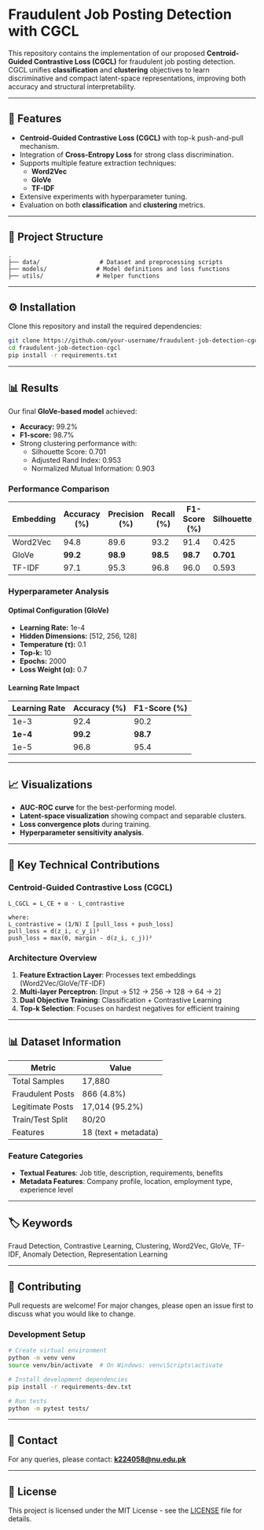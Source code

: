 # Fraudulent Job Posting Detection with CGCL

This repository contains the implementation of our proposed **Centroid-Guided Contrastive Loss (CGCL)** for fraudulent job posting detection.  
CGCL unifies **classification** and **clustering** objectives to learn discriminative and compact latent-space representations, improving both accuracy and structural interpretability.

---

## 🚀 Features
- **Centroid-Guided Contrastive Loss (CGCL)** with top-k push-and-pull mechanism.
- Integration of **Cross-Entropy Loss** for strong class discrimination.
- Supports multiple feature extraction techniques:
  - **Word2Vec**
  - **GloVe**
  - **TF-IDF**
- Extensive experiments with hyperparameter tuning.
- Evaluation on both **classification** and **clustering** metrics.

---

## 📂 Project Structure

```
.
├── data/                 # Dataset and preprocessing scripts
├── models/              # Model definitions and loss functions
├── utils/               # Helper functions
```

---

## ⚙️ Installation
Clone this repository and install the required dependencies:

```bash
git clone https://github.com/your-username/fraudulent-job-detection-cgcl.git
cd fraudulent-job-detection-cgcl
pip install -r requirements.txt
```

---

## 📊 Results
Our final **GloVe-based model** achieved:
* **Accuracy:** 99.2%
* **F1-score:** 98.7%
* Strong clustering performance with:
   * Silhouette Score: 0.701
   * Adjusted Rand Index: 0.953
   * Normalized Mutual Information: 0.903

### Performance Comparison

| Embedding | Accuracy (%) | Precision (%) | Recall (%) | F1-Score (%) | Silhouette | ARI | NMI |
|-----------|--------------|---------------|------------|--------------|------------|-----|-----|
| Word2Vec  | 94.8         | 89.6          | 93.2       | 91.4         | 0.425      | 0.723 | 0.712 |
| GloVe     | **99.2**     | **98.9**      | **98.5**   | **98.7**     | **0.701**  | **0.953** | **0.903** |
| TF-IDF    | 97.1         | 95.3          | 96.8       | 96.0         | 0.593      | 0.847 | 0.825 |

### Hyperparameter Analysis

#### Optimal Configuration (GloVe)
- **Learning Rate:** 1e-4
- **Hidden Dimensions:** [512, 256, 128]
- **Temperature (τ):** 0.1
- **Top-k:** 10
- **Epochs:** 2000
- **Loss Weight (α):** 0.7

#### Learning Rate Impact
| Learning Rate | Accuracy (%) | F1-Score (%) |
|---------------|--------------|--------------|
| 1e-3          | 92.4         | 90.2         |
| **1e-4**      | **99.2**     | **98.7**     |
| 1e-5          | 96.8         | 95.4         |

---

## 📈 Visualizations
* **AUC-ROC curve** for the best-performing model.
* **Latent-space visualization** showing compact and separable clusters.
* **Loss convergence plots** during training.
* **Hyperparameter sensitivity analysis**.

---

## 🔬 Key Technical Contributions

### Centroid-Guided Contrastive Loss (CGCL)
```
L_CGCL = L_CE + α · L_contrastive

where:
L_contrastive = (1/N) Σ [pull_loss + push_loss]
pull_loss = d(z_i, c_y_i)²
push_loss = max(0, margin - d(z_i, c_j))²
```

### Architecture Overview
1. **Feature Extraction Layer**: Processes text embeddings (Word2Vec/GloVe/TF-IDF)
2. **Multi-layer Perceptron**: [Input → 512 → 256 → 128 → 64 → 2]
3. **Dual Objective Training**: Classification + Contrastive Learning
4. **Top-k Selection**: Focuses on hardest negatives for efficient training

---

## 📊 Dataset Information

| Metric | Value |
|--------|-------|
| Total Samples | 17,880 |
| Fraudulent Posts | 866 (4.8%) |
| Legitimate Posts | 17,014 (95.2%) |
| Train/Test Split | 80/20 |
| Features | 18 (text + metadata) |

### Feature Categories
- **Textual Features**: Job title, description, requirements, benefits
- **Metadata Features**: Company profile, location, employment type, experience level

---

## 🏷️ Keywords
Fraud Detection, Contrastive Learning, Clustering, Word2Vec, GloVe, TF-IDF, Anomaly Detection, Representation Learning

---

## 🤝 Contributing
Pull requests are welcome! For major changes, please open an issue first to discuss what you would like to change.

### Development Setup
```bash
# Create virtual environment
python -m venv venv
source venv/bin/activate  # On Windows: venv\Scripts\activate

# Install development dependencies
pip install -r requirements-dev.txt

# Run tests
python -m pytest tests/
```

---

## 📧 Contact
For any queries, please contact: **k224058@nu.edu.pk**

---

## 📜 License
This project is licensed under the MIT License - see the [LICENSE](LICENSE) file for details.
